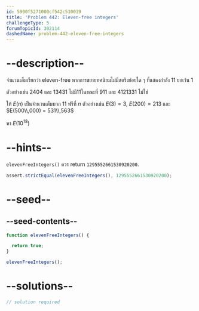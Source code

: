 ```yaml
---
id: 5900f5271000cf542c510039
title: 'Problem 442: Eleven-free integers'
challengeType: 5
forumTopicId: 302114
dashedName: problem-442-eleven-free-integers
---
```


# --description--

จำนวนเต็มเรียกว่า eleven-free หากการขยายทศนิยมไม่มีสตริงย่อยใด ๆ ที่แสดงกำลัง 11 ยกเว้น 1

ตัวอย่างเช่น 2404 และ 13431 ไม่มี11ในขณะที่ 911 และ 4121331 ไม่ใช่

ให้ $E(n)$ เป็นจำนวนเต็มบวก 11 ฟรีที่ $n$ ตัวอย่างเช่น $E(3) = 3$, $E(200) = 213$ และ $E(500\\,000) = 531\\,563$

หา $E({10}^{18})$

# --hints--

`elevenFreeIntegers()` ควร return `1295552661530920200`.

```js
assert.strictEqual(elevenFreeIntegers(), 1295552661530920200);
```

# --seed--

## --seed-contents--

```js
function elevenFreeIntegers() {

  return true;
}

elevenFreeIntegers();
```

# --solutions--

```js
// solution required
```
